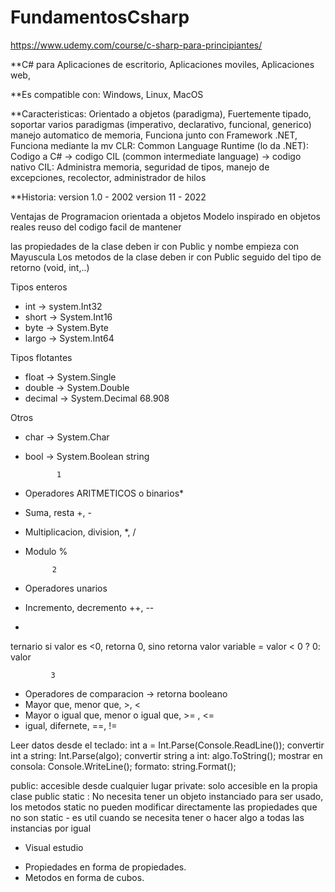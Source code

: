 # FundamentosCsharp

https://www.udemy.com/course/c-sharp-para-principiantes/


**C# para
Aplicaciones de escritorio,
Aplicaciones moviles,
Aplicaciones web,


**Es compatible con:
Windows,
Linux,
MacOS

**Caracteristicas:
Orientado a objetos (paradigma),
Fuertemente tipado,
soportar varios paradigmas (imperativo, declarativo, funcional, generico)
manejo automatico de memoria,
Funciona junto con Framework .NET, 
Funciona mediante la mv CLR: Common Language Runtime (lo da .NET):
	Codigo a C# -> codigo CIL (common intermediate language) -> codigo nativo
	CIL: Administra memoria, seguridad de tipos, manejo de excepciones, recolector, administrador de hilos


**Historia:
version 1.0 - 2002
version 11 - 2022


Ventajas de Programacion orientada a objetos
Modelo inspirado en objetos reales
reuso del codigo
facil de mantener

las propiedades de la clase deben ir con Public y nombe empieza con Mayuscula
Los metodos de la clase deben ir con Public seguido del tipo de retorno (void, int,..)




Tipos enteros
* int -> system.Int32
* short -> System.Int16
* byte -> System.Byte
* largo -> System.Int64



Tipos flotantes
* float  -> System.Single
* double -> System.Double
* decimal -> System.Decimal  68.908



Otros
* char -> System.Char
* bool -> System.Boolean
string


             1
* Operadores ARITMETICOS o binarios*
* Suma, resta +, -
* Multiplicacion, division, *, /
* Modulo %


            2
* Operadores unarios
* Incremento, decremento ++, --
* 

ternario
si valor es <0, retorna 0, sino retorna valor
variable = valor < 0 ? 0: valor


             3
* Operadores de comparacion -> retorna booleano
* Mayor que, menor que, >, <
* Mayor o igual que, menor o igual que, >= , <=
* igual, difernete, ==, !=
             

Leer datos desde el teclado: int a = Int.Parse(Console.ReadLine());
convertir int a string: Int.Parse(algo);
convertir string a int: algo.ToString();
mostrar en consola: Console.WriteLine();
formato: string.Format();


public: accesible desde cualquier lugar
private: solo accesible en la propia clase
public static : No necesita tener un objeto instanciado para ser usado, los metodos static no pueden modificar directamente las propiedades que no son static
				- es util cuando se necesita tener o hacer algo a todas las instancias por igual

* Visual estudio
- Propiedades en forma de propiedades.
- Metodos en forma de cubos.
